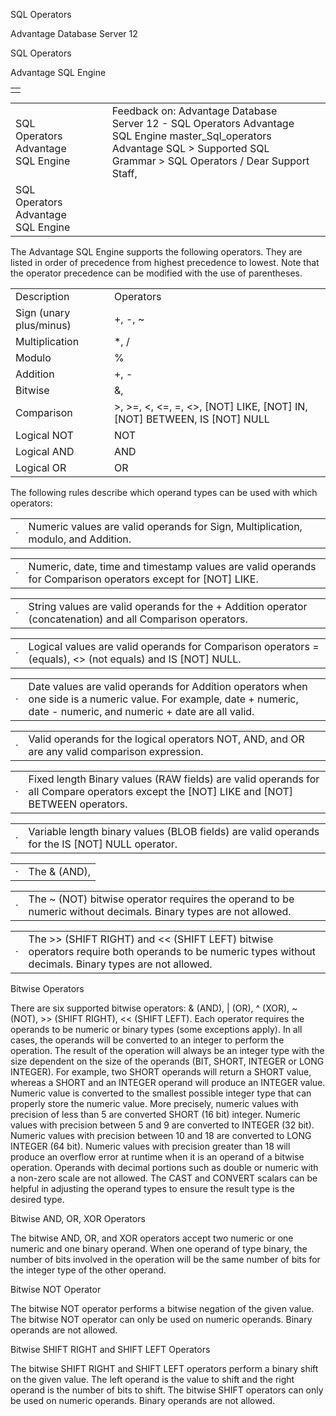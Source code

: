 SQL Operators




Advantage Database Server 12  

SQL Operators

Advantage SQL Engine

|  |
| --- |
|  |

|  |  |  |  |  |
| --- | --- | --- | --- | --- |
| SQL Operators  Advantage SQL Engine |  |  | Feedback on: Advantage Database Server 12 - SQL Operators Advantage SQL Engine master\_Sql\_operators Advantage SQL > Supported SQL Grammar > SQL Operators / Dear Support Staff, |  |
| SQL Operators  Advantage SQL Engine |  |  |  |  |

The Advantage SQL Engine supports the following operators. They are listed in order of precedence from highest precedence to lowest. Note that the operator precedence can be modified with the use of parentheses.

|  |  |
| --- | --- |
| Description | Operators |
| Sign (unary plus/minus) | +, -, ~ |
| Multiplication | \*, / |
| Modulo | % |
| Addition | +, - |
| Bitwise | &, |, ^, >>, << |
| Comparison | >, >=, <, <=, =, <>, [NOT] LIKE, [NOT] IN, [NOT] BETWEEN, IS [NOT] NULL |
| Logical NOT | NOT |
| Logical AND | AND |
| Logical OR | OR |

The following rules describe which operand types can be used with which operators:

|  |  |
| --- | --- |
| · | Numeric values are valid operands for Sign, Multiplication, modulo, and Addition. |

|  |  |
| --- | --- |
| · | Numeric, date, time and timestamp values are valid operands for Comparison operators except for [NOT] LIKE. |

|  |  |
| --- | --- |
| · | String values are valid operands for the + Addition operator (concatenation) and all Comparison operators. |

|  |  |
| --- | --- |
| · | Logical values are valid operands for Comparison operators = (equals), <> (not equals) and IS [NOT] NULL. |

|  |  |
| --- | --- |
| · | Date values are valid operands for Addition operators when one side is a numeric value. For example, date + numeric, date - numeric, and numeric + date are all valid. |

|  |  |
| --- | --- |
| · | Valid operands for the logical operators NOT, AND, and OR are any valid comparison expression. |

|  |  |
| --- | --- |
| · | Fixed length Binary values (RAW fields) are valid operands for all Compare operators except the [NOT] LIKE and [NOT] BETWEEN operators. |

|  |  |
| --- | --- |
| · | Variable length binary values (BLOB fields) are valid operands for the IS [NOT] NULL operator. |

|  |  |
| --- | --- |
| · | The & (AND), | (OR), and ^ (XOR) bitwise operators require one operand to be a numeric type without decimals. The other operand can be binary or numeric without decimals. |

|  |  |
| --- | --- |
| · | The ~ (NOT) bitwise operator requires the operand to be numeric without decimals. Binary types are not allowed. |

|  |  |
| --- | --- |
| · | The >> (SHIFT RIGHT) and << (SHIFT LEFT) bitwise operators require both operands to be numeric types without decimals. Binary types are not allowed. |

Bitwise Operators

There are six supported bitwise operators: & (AND), | (OR), ^ (XOR), ~ (NOT), >> (SHIFT RIGHT), << (SHIFT LEFT). Each operator requires the operands to be numeric or binary types (some exceptions apply). In all cases, the operands will be converted to an integer to perform the operation. The result of the operation will always be an integer type with the size dependent on the size of the operands (BIT, SHORT, INTEGER or LONG INTEGER). For example, two SHORT operands will return a SHORT value, whereas a SHORT and an INTEGER operand will produce an INTEGER value. Numeric value is converted to the smallest possible integer type that can properly store the numeric value. More precisely, numeric values with precision of less than 5 are converted SHORT (16 bit) integer. Numeric values with precision between 5 and 9 are converted to INTEGER (32 bit). Numeric values with precision between 10 and 18 are converted to LONG INTEGER (64 bit). Numeric values with precision greater than 18 will produce an overflow error at runtime when it is an operand of a bitwise operation. Operands with decimal portions such as double or numeric with a non-zero scale are not allowed. The CAST and CONVERT scalars can be helpful in adjusting the operand types to ensure the result type is the desired type.

Bitwise AND, OR, XOR Operators

The bitwise AND, OR, and XOR operators accept two numeric or one numeric and one binary operand. When one operand of type binary, the number of bits involved in the operation will be the same number of bits for the integer type of the other operand.

Bitwise NOT Operator

The bitwise NOT operator performs a bitwise negation of the given value. The bitwise NOT operator can only be used on numeric operands. Binary operands are not allowed.

Bitwise SHIFT RIGHT and SHIFT LEFT Operators

The bitwise SHIFT RIGHT and SHIFT LEFT operators perform a binary shift on the given value. The left operand is the value to shift and the right operand is the number of bits to shift. The bitwise SHIFT operators can only be used on numeric operands. Binary operands are not allowed.